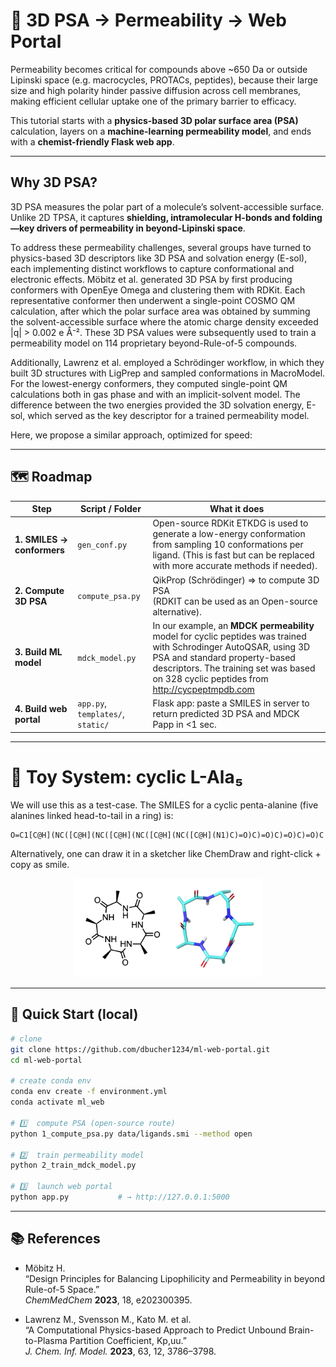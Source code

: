 # 🧪 3D PSA → Permeability → Web Portal

Permeability becomes critical for compounds above ~650 Da or outside Lipinski space (e.g. macrocycles, PROTACs, peptides), because their large size and high polarity hinder passive diffusion across cell membranes, making efficient cellular uptake one of the primary barrier to efficacy.

This tutorial starts with a **physics-based 3D polar surface area (PSA)** calculation, layers on a **machine-learning permeability model**, and ends with a **chemist-friendly Flask web app**.

---

## Why 3D PSA?

3D PSA measures the polar part of a molecule’s solvent-accessible surface. Unlike 2D TPSA, it captures **shielding, intramolecular H-bonds and folding—key drivers of permeability in beyond-Lipinski space**.

To address these permeability challenges, several groups have turned to physics-based 3D descriptors like 3D PSA and solvation energy (E-sol), each implementing distinct workflows to capture conformational and electronic effects. Möbitz et al. generated 3D PSA by first producing conformers with OpenEye Omega and clustering them with RDKit. Each representative conformer then underwent a single-point COSMO QM calculation, after which the polar surface area was obtained by summing the solvent-accessible surface where the atomic charge density exceeded |q| > 0.002 e Å⁻². These 3D PSA values were subsequently used to train a permeability model on 114 proprietary beyond-Rule-of-5 compounds.

Additionally, Lawrenz et al. employed a Schrödinger workflow, in which they built 3D structures with LigPrep and sampled conformations in MacroModel. For the lowest-energy conformers, they computed single-point QM calculations both in gas phase and with an implicit-solvent model. The difference between the two energies provided the 3D solvation energy, E-sol, which served as the key descriptor for a trained permeability model.

Here, we propose a similar approach, optimized for speed: 

---

## 🗺 Roadmap

| Step | Script / Folder | What it does | 
|------|-----------------|-----------------|
| **1. SMILES → conformers** | `gen_conf.py` | Open-source RDKit ETKDG is used to generate a low-energy conformation from sampling 10 conformations per ligand. (This is fast but can be replaced with more accurate methods if needed). 
| **2. Compute 3D PSA** | `compute_psa.py` | QikProp (Schrödinger) ⇒ to compute 3D PSA<br> (RDKIT can be used as an Open-source alternative). |
| **3. Build ML model** | `mdck_model.py` | In our example, an **MDCK permeability** model for cyclic peptides was trained with Schrodinger AutoQSAR, using 3D PSA and standard property-based descriptors. The training set was based on 328 cyclic peptides from http://cycpeptmpdb.com |
| **4. Build web portal** | `app.py`, `templates/`, `static/` | Flask app: paste a SMILES in server to return predicted 3D PSA and MDCK Papp in <1 sec. |

---

# 🧪 Toy System: cyclic L-Ala₅

We will use this as a test-case. The SMILES for a cyclic penta-alanine (five alanines linked head-to-tail in a ring) is: <pre markdown="1"> ```O=C1[C@H](NC([C@H](NC([C@H](NC([C@H](NC([C@H](N1)C)=O)C)=O)C)=O)C)=O)C ``` </pre>

Alternatively, one can draw it in a sketcher like ChemDraw and right-click + copy as smile. 

<p align="center">
  <img src="/images/penta_ala.png" width="300">

---

## 🚀 Quick Start (local)

```bash
# clone
git clone https://github.com/dbucher1234/ml-web-portal.git
cd ml-web-portal

# create conda env
conda env create -f environment.yml
conda activate ml_web

# 1️⃣  compute PSA (open-source route)
python 1_compute_psa.py data/ligands.smi --method open

# 2️⃣  train permeability model
python 2_train_mdck_model.py

# 3️⃣  launch web portal
python app.py           # → http://127.0.0.1:5000

```
---

## 📚 References

- Möbitz H.  
  “Design Principles for Balancing Lipophilicity and Permeability in beyond Rule-of-5 Space.”  
  *ChemMedChem* **2023**, 18, e202300395.
  
- Lawrenz M., Svensson M., Kato M. et al.  
  “A Computational Physics-based Approach to Predict Unbound Brain-to-Plasma Partition Coefficient, Kp,uu.”  
  *J. Chem. Inf. Model.* **2023**, 63, 12, 3786–3798.




